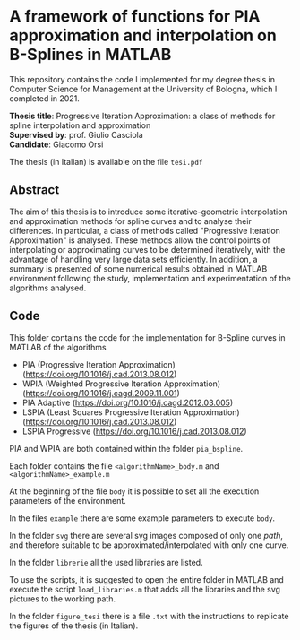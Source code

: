 
# A framework of functions for PIA approximation and interpolation on B-Splines in MATLAB

This repository contains the code I implemented for my degree thesis in Computer Science for Management at the University of Bologna, which I completed in 2021. 

**Thesis title**: Progressive Iteration Approximation: a class of methods for spline interpolation and approximation  
**Supervised by**: prof. Giulio Casciola  
**Candidate**: Giacomo Orsi

The thesis (in Italian) is available on the file `tesi.pdf`

## Abstract
The aim of this thesis is to introduce some iterative-geometric interpolation and approximation methods for spline curves and to analyse their differences. In particular, a class of methods called "Progressive Iteration Approximation" is analysed. These methods allow the control points of interpolating or approximating curves to be determined iteratively, with the advantage of handling very large data sets efficiently. In addition, a summary is presented of some numerical results obtained in MATLAB environment following the study, implementation and experimentation of the algorithms analysed.


## Code 
This folder contains the code for the implementation for B-Spline curves in MATLAB of the algorithms
- PIA (Progressive Iteration Approximation) (https://doi.org/10.1016/j.cad.2013.08.012)
- WPIA (Weighted Progressive Iteration Approximation) (https://doi.org/10.1016/j.cagd.2009.11.001)
- PIA Adaptive (https://doi.org/10.1016/j.cagd.2012.03.005)
- LSPIA (Least Squares Progressive Iteration Approximation) (https://doi.org/10.1016/j.cad.2013.08.012)
- LSPIA Progressive (https://doi.org/10.1016/j.cad.2013.08.012)


PIA and WPIA are both contained within the folder `pia_bspline`. 

Each folder contains the file `<algorithmName>_body.m` and  `<algorithmName>_example.m`

At the beginning of the file  `body` it is possible to set all the execution parameters of the environment. 

In the files `example` there are some example parameters to execute `body`. 

In the folder `svg` there are several svg images composed of only one  *path*, and therefore suitable to be approximated/interpolated with only one curve. 

In the folder `librerie` all the used libraries are listed. 

To use the scripts, it is suggested to open the entire folder in MATLAB and execute the script `load_libraries.m` that adds all the libraries and the svg pictures to the working path. 

In the folder `figure_tesi` there is a file `.txt` with the instructions to replicate the figures of the thesis (in Italian). 
